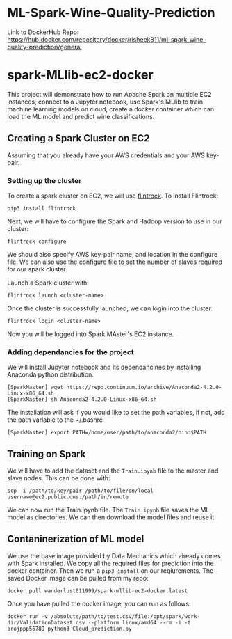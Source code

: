 # ML-Spark-Wine-Quality-Prediction
Link to DockerHub Repo: https://hub.docker.com/repository/docker/risheek811/ml-spark-wine-quality-prediction/general

# spark-MLlib-ec2-docker
This project will demonstrate how to run Apache Spark on multiple EC2 instances, connect to a Jupyter notebook, use Spark's MLlib to train machine learning models on cloud, create a docker container which can load the ML model and predict wine classifications.
## Creating a Spark Cluster on EC2
Assuming that you already have your AWS credentials and your AWS key-pair.
### Setting up the cluster
To create a spark cluster on EC2, we will use [flintrock](https://github.com/nchammas/flintrock). To install Flintrock:
```
pip3 install flintrock
```
Next, we will have to configure the Spark and Hadoop version to use in our cluster:
```
flintrock configure
```
We should also specify AWS key-pair name, and location in the configure file. We can also use the configure file to set the number of slaves required for our spark cluster.

Launch a Spark cluster with:
```
flintrock launch <cluster-name>
```
Once the cluster is successfully launched, we can login into the cluster:
```
flintrock login <cluster-name>
```
Now you will be logged into Spark MAster's EC2 instance.

### Adding dependancies for the project
We will install Jupyter notebook and its dependancines by installing Anaconda python distribution.
```
[SparkMaster] wget https://repo.continuum.io/archive/Anaconda2-4.2.0-Linux-x86_64.sh
[SparkMaster] sh Anaconda2-4.2.0-Linux-x86_64.sh
```
The installation will ask if you would like to set the path variables, if not, add the path variable to the ~/.bashrc
```
[SparkMaster] export PATH=/home/user/path/to/anaconda2/bin:$PATH
```

## Training on Spark 
We will have to add the dataset and the ```Train.ipynb``` file to the master and slave nodes. This can be done with:
```
scp -i /path/to/key/pair /path/to/file/on/local username@ec2.public.dns:/path/in/remote
```
 We can now run the Train.ipynb file. The ```Train.ipynb``` file saves the ML model as directories. We can then download the model files and reuse it.
 
 ## Contaninerization of ML model
We use the base image provided by Data Mechanics which already comes with Spark installed. We copy all the required files for prediction into the docker container. Then we run a ```pip3 install``` on our reqiurements.
The saved Docker image can be pulled from my repo:
```
docker pull wanderlust011999/spark-mllib-ec2-docker:latest
```
Once you have pulled the docker image, you can run as follows:
```
docker run -v /absolute/path/to/test.csv/file:/opt/spark/work-dir/ValidationDataset.csv --platform linux/amd64 --rm -i -t projppp56789 python3 Cloud_prediction.py
